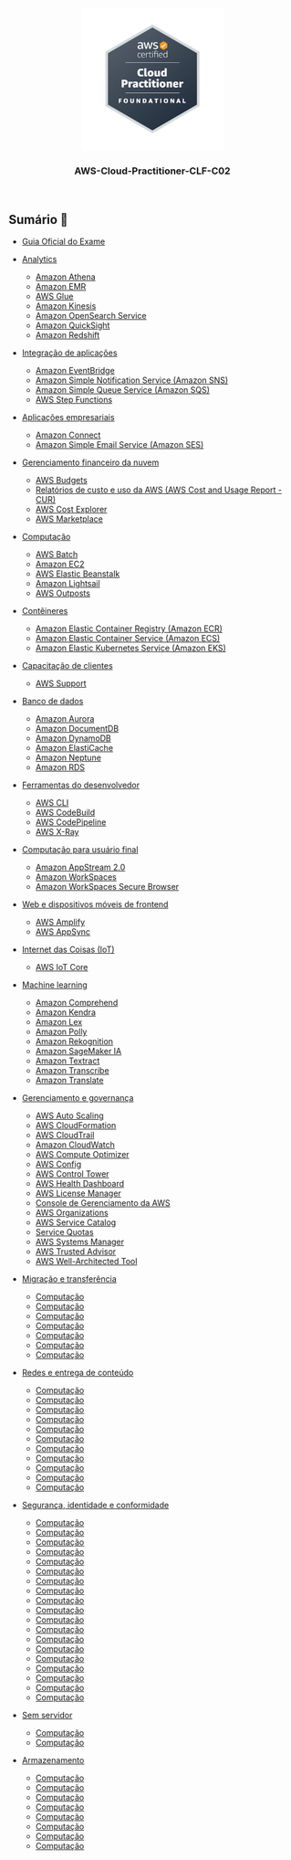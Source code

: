 <div align="center">
  <img src="./assets/aws-certified-cloud-practitioner.png" alt="img" width="250"><br>
  <h3>AWS-Cloud-Practitioner-CLF-C02</h3>
</div><br>

## Sumário 📝

- [Guia Oficial do Exame](https://d1.awsstatic.com/pt_BR/training-and-certification/docs-cloud-practitioner/AWS-Certified-Cloud-Practitioner_Exam-Guide.pdf)

- [Analytics](https://github.com/andrrade/AWS-Cloud-Practitioner-CLF-C02/tree/main/01-Analytics)  
  - [Amazon Athena](https://github.com/andrrade/AWS-Cloud-Practitioner-CLF-C02/blob/main/01-Analytics/README.md#amazon-athena)
  - [Amazon EMR ](https://github.com/andrrade/AWS-Cloud-Practitioner-CLF-C02/blob/main/01-Analytics/README.md#amazon-emr)
  - [AWS Glue](https://github.com/andrrade/AWS-Cloud-Practitioner-CLF-C02/blob/main/01-Analytics/README.md#aws-glue)
  - [Amazon Kinesis](https://github.com/andrrade/AWS-Cloud-Practitioner-CLF-C02/blob/main/01-Analytics/README.md#amazon-kinesis) 
  - [Amazon OpenSearch Service](https://github.com/andrrade/AWS-Cloud-Practitioner-CLF-C02/blob/main/01-Analytics/README.md#amazon-opensearch-service) 
  - [Amazon QuickSight](https://github.com/andrrade/AWS-Cloud-Practitioner-CLF-C02/blob/main/01-Analytics/README.md#amazon-quicksight)
  - [Amazon Redshift](https://github.com/andrrade/AWS-Cloud-Practitioner-CLF-C02/blob/main/01-Analytics/README.md#amazon-redshift)

- [Integração de aplicações](https://github.com/andrrade/AWS-Cloud-Practitioner-CLF-C02/tree/main/02-Integracao-de-aplicacoes)  
  - [Amazon EventBridge](https://github.com/andrrade/AWS-Cloud-Practitioner-CLF-C02/tree/main/02-Integracao-de-aplicacoes#amazon-eventbridge)
  - [Amazon Simple Notification Service (Amazon SNS)](https://github.com/andrrade/AWS-Cloud-Practitioner-CLF-C02/tree/main/02-Integracao-de-aplicacoes#amazon-simple-notification-service-sns)
  - [Amazon Simple Queue Service (Amazon SQS) ](https://github.com/andrrade/AWS-Cloud-Practitioner-CLF-C02/tree/main/02-Integracao-de-aplicacoes#amazon-simple-queue-service-sqs)
  - [AWS Step Functions](https://github.com/andrrade/AWS-Cloud-Practitioner-CLF-C02/tree/main/02-Integracao-de-aplicacoes#aws-step-functions)  

- [Aplicações empresariais](https://github.com/andrrade/AWS-Cloud-Practitioner-CLF-C02/tree/main/03-Aplica%C3%A7oes-empresariais)  
  - [Amazon Connect](https://github.com/andrrade/AWS-Cloud-Practitioner-CLF-C02/tree/main/03-Aplica%C3%A7oes-empresariais#amazon-connect)
  - [Amazon Simple Email Service (Amazon SES)](https://github.com/andrrade/AWS-Cloud-Practitioner-CLF-C02/tree/main/03-Aplica%C3%A7oes-empresariais#amazon-simple-email-service-amazon-ses)  

- [Gerenciamento financeiro da nuvem](https://github.com/andrrade/AWS-Cloud-Practitioner-CLF-C02/tree/main/04-Gerenciamento-financeiro-da-nuvem)  
  - [AWS Budgets](https://github.com/andrrade/AWS-Cloud-Practitioner-CLF-C02/tree/main/04-Gerenciamento-financeiro-da-nuvem#aws-budgets)
  - [Relatórios de custo e uso da AWS (AWS Cost and Usage Report - CUR)](https://github.com/andrrade/AWS-Cloud-Practitioner-CLF-C02/tree/main/04-Gerenciamento-financeiro-da-nuvem#relat%C3%B3rios-de-custo-e-uso-da-aws-aws-cost-and-usage-report---cur)
  - [AWS Cost Explorer](https://github.com/andrrade/AWS-Cloud-Practitioner-CLF-C02/tree/main/04-Gerenciamento-financeiro-da-nuvem#aws-cost-explorer)
  - [AWS Marketplace](https://github.com/andrrade/AWS-Cloud-Practitioner-CLF-C02/tree/main/04-Gerenciamento-financeiro-da-nuvem#aws-marketplace)

- [Computação](https://github.com/andrrade/AWS-Cloud-Practitioner-CLF-C02/tree/main/05-Computacao)
  - [AWS Batch](https://github.com/andrrade/AWS-Cloud-Practitioner-CLF-C02/tree/main/05-Computacao#aws-batch)
  - [Amazon EC2](https://github.com/andrrade/AWS-Cloud-Practitioner-CLF-C02/tree/main/05-Computacao#amazon-ec2)
  - [AWS Elastic Beanstalk](https://github.com/andrrade/AWS-Cloud-Practitioner-CLF-C02/tree/main/05-Computacao#aws-elastic-beanstalk)
  - [Amazon Lightsail](https://github.com/andrrade/AWS-Cloud-Practitioner-CLF-C02/tree/main/05-Computacao#amazon-lightsail)
  - [AWS Outposts](https://github.com/andrrade/AWS-Cloud-Practitioner-CLF-C02/tree/main/05-Computacao#aws-outposts)

- [Contêineres](https://github.com/andrrade/AWS-Cloud-Practitioner-CLF-C02/tree/main/06-Conteineres)  
  - [Amazon Elastic Container Registry (Amazon ECR)](https://github.com/andrrade/AWS-Cloud-Practitioner-CLF-C02/tree/main/06-Conteineres#amazon-elastic-container-registry-amazon-ecr)
  - [Amazon Elastic Container Service (Amazon ECS)](https://github.com/andrrade/AWS-Cloud-Practitioner-CLF-C02/tree/main/06-Conteineres#amazon-elastic-container-service-amazon-ecs)
  - [Amazon Elastic Kubernetes Service (Amazon EKS)](https://github.com/andrrade/AWS-Cloud-Practitioner-CLF-C02/tree/main/06-Conteineres#amazon-elastic-kubernetes-service-amazon-eks)

- [Capacitação de clientes](https://github.com/andrrade/AWS-Cloud-Practitioner-CLF-C02/tree/main/07-Capacitacao-de-clientes)  
  - [AWS Support](https://github.com/andrrade/AWS-Cloud-Practitioner-CLF-C02/tree/main/07-Capacitacao-de-clientes#aws-support)

- [Banco de dados](https://github.com/andrrade/AWS-Cloud-Practitioner-CLF-C02/tree/main/08-Banco-de-dados)  
  - [Amazon Aurora](https://github.com/andrrade/AWS-Cloud-Practitioner-CLF-C02/tree/main/08-Banco-de-dados#amazon-aurora)
  - [Amazon DocumentDB](https://github.com/andrrade/AWS-Cloud-Practitioner-CLF-C02/tree/main/08-Banco-de-dados#amazon-documentdb)
  - [Amazon DynamoDB](https://github.com/andrrade/AWS-Cloud-Practitioner-CLF-C02/tree/main/08-Banco-de-dados#amazon-dynamodb)
  - [Amazon ElastiCache](https://github.com/andrrade/AWS-Cloud-Practitioner-CLF-C02/tree/main/08-Banco-de-dados#amazon-elasticache)
  - [Amazon Neptune](https://github.com/andrrade/AWS-Cloud-Practitioner-CLF-C02/tree/main/08-Banco-de-dados#amazon-neptune)
  - [Amazon RDS](https://github.com/andrrade/AWS-Cloud-Practitioner-CLF-C02/tree/main/08-Banco-de-dados#amazon-rds)

- [Ferramentas do desenvolvedor](https://github.com/andrrade/AWS-Cloud-Practitioner-CLF-C02/tree/main/09-Ferramentas-do-desenvolvedor)  
  - [AWS CLI](https://github.com/andrrade/AWS-Cloud-Practitioner-CLF-C02/tree/main/09-Ferramentas-do-desenvolvedor#aws-cli-command-line-interface)
  - [AWS CodeBuild](https://github.com/andrrade/AWS-Cloud-Practitioner-CLF-C02/tree/main/09-Ferramentas-do-desenvolvedor#aws-codebuild)
  - [AWS CodePipeline](https://github.com/andrrade/AWS-Cloud-Practitioner-CLF-C02/tree/main/09-Ferramentas-do-desenvolvedor#aws-codepipeline)
  - [AWS X-Ray](https://github.com/andrrade/AWS-Cloud-Practitioner-CLF-C02/tree/main/09-Ferramentas-do-desenvolvedor#aws-x-ray)

- [Computação para usuário final](https://github.com/andrrade/AWS-Cloud-Practitioner-CLF-C02/tree/main/10-Computacao-para-usuario-final)  
  - [Amazon AppStream 2.0](https://github.com/andrrade/AWS-Cloud-Practitioner-CLF-C02/tree/main/10-Computacao-para-usuario-final#amazon-appstream-20)
  - [Amazon WorkSpaces](https://github.com/andrrade/AWS-Cloud-Practitioner-CLF-C02/tree/main/10-Computacao-para-usuario-final#amazon-workspaces)
  - [Amazon WorkSpaces Secure Browser](https://github.com/andrrade/AWS-Cloud-Practitioner-CLF-C02/tree/main/10-Computacao-para-usuario-final#amazon-workspaces-secure-browser)

- [Web e dispositivos móveis de frontend](https://github.com/andrrade/AWS-Cloud-Practitioner-CLF-C02/tree/main/11-Web-e-dispositivos-moveis-de-frontend)  
  - [AWS Amplify](https://github.com/andrrade/AWS-Cloud-Practitioner-CLF-C02/tree/main/11-Web-e-dispositivos-moveis-de-frontend#aws-amplify)
  - [AWS AppSync](https://github.com/andrrade/AWS-Cloud-Practitioner-CLF-C02/tree/main/11-Web-e-dispositivos-moveis-de-frontend#aws-appsync)

- [Internet das Coisas (IoT)](https://github.com/andrrade/AWS-Cloud-Practitioner-CLF-C02/tree/main/12-Internet-das-Coisas-(IoT))  
  - [AWS IoT Core](https://github.com/andrrade/AWS-Cloud-Practitioner-CLF-C02/tree/main/12-Internet-das-Coisas-(IoT)#aws-iot-core)

- [Machine learning](https://github.com/andrrade/AWS-Cloud-Practitioner-CLF-C02/tree/main/13-Machine-learning)  
  - [Amazon Comprehend](https://github.com/andrrade/AWS-Cloud-Practitioner-CLF-C02/tree/main/13-Machine-learning#amazon-comprehend)
  - [Amazon Kendra](https://github.com/andrrade/AWS-Cloud-Practitioner-CLF-C02/tree/main/13-Machine-learning#amazon-kendra)
  - [Amazon Lex](https://github.com/andrrade/AWS-Cloud-Practitioner-CLF-C02/tree/main/13-Machine-learning#amazon-lex)
  - [Amazon Polly](https://github.com/andrrade/AWS-Cloud-Practitioner-CLF-C02/tree/main/13-Machine-learning#amazon-polly)
  - [Amazon Rekognition](https://github.com/andrrade/AWS-Cloud-Practitioner-CLF-C02/tree/main/13-Machine-learning#amazon-rekognition)
  - [Amazon SageMaker IA](https://github.com/andrrade/AWS-Cloud-Practitioner-CLF-C02/tree/main/13-Machine-learning#amazon-sagemaker-ia)
  - [Amazon Textract](https://github.com/andrrade/AWS-Cloud-Practitioner-CLF-C02/tree/main/13-Machine-learning#amazon-textract)
  - [Amazon Transcribe](https://github.com/andrrade/AWS-Cloud-Practitioner-CLF-C02/tree/main/13-Machine-learning#amazon-transcribe)
  - [Amazon Translate](https://github.com/andrrade/AWS-Cloud-Practitioner-CLF-C02/tree/main/13-Machine-learning#amazon-translate)

- [Gerenciamento e governança](https://github.com/andrrade/AWS-Cloud-Practitioner-CLF-C02/tree/main/14-Gerenciamento-e-governanca)  
  - [AWS Auto Scaling](https://github.com/andrrade/AWS-Cloud-Practitioner-CLF-C02/tree/main/14-Gerenciamento-e-governanca#aws-auto-scaling)
  - [AWS CloudFormation](https://github.com/andrrade/AWS-Cloud-Practitioner-CLF-C02/tree/main/14-Gerenciamento-e-governanca#aws-cloudformation)
  - [AWS CloudTrail](https://github.com/andrrade/AWS-Cloud-Practitioner-CLF-C02/tree/main/14-Gerenciamento-e-governanca#aws-cloudtrail)
  - [Amazon CloudWatch](https://github.com/andrrade/AWS-Cloud-Practitioner-CLF-C02/tree/main/14-Gerenciamento-e-governanca#amazon-cloudwatch)
  - [AWS Compute Optimizer](https://github.com/andrrade/AWS-Cloud-Practitioner-CLF-C02/tree/main/14-Gerenciamento-e-governanca#aws-compute-optimizer)
  - [AWS Config](https://github.com/andrrade/AWS-Cloud-Practitioner-CLF-C02/tree/main/14-Gerenciamento-e-governanca#aws-config)
  - [AWS Control Tower](https://github.com/andrrade/AWS-Cloud-Practitioner-CLF-C02/tree/main/14-Gerenciamento-e-governanca#aws-control-tower)
  - [AWS Health Dashboard](https://github.com/andrrade/AWS-Cloud-Practitioner-CLF-C02/tree/main/14-Gerenciamento-e-governanca#aws-health-dashboard)
  - [AWS License Manager](https://github.com/andrrade/AWS-Cloud-Practitioner-CLF-C02/tree/main/14-Gerenciamento-e-governanca#aws-license-manager)
  - [Console de Gerenciamento da AWS](https://github.com/andrrade/AWS-Cloud-Practitioner-CLF-C02/tree/main/14-Gerenciamento-e-governanca#console-de-gerenciamento-da-aws-management-console)
  - [AWS Organizations]()
  - [AWS Service Catalog]()
  - [Service Quotas]()
  - [AWS Systems Manager]()
  - [AWS Trusted Advisor]()
  - [AWS Well-Architected Tool]()

- [Migração e transferência]()  
  - [Computação]()
  - [Computação]()
  - [Computação]()
  - [Computação]()
  - [Computação]()
  - [Computação]()
  - [Computação]()

- [Redes e entrega de conteúdo]()  
  - [Computação]()
  - [Computação]()
  - [Computação]()
  - [Computação]()
  - [Computação]()
  - [Computação]()
  - [Computação]()
  - [Computação]()
  - [Computação]()
  - [Computação]()
  - [Computação]()

- [Segurança, identidade e conformidade]()  
  - [Computação]()
  - [Computação]()
  - [Computação]()
  - [Computação]()
  - [Computação]()
  - [Computação]()
  - [Computação]()
  - [Computação]()
  - [Computação]()
  - [Computação]()
  - [Computação]()
  - [Computação]()
  - [Computação]()
  - [Computação]()
  - [Computação]()
  - [Computação]()
  - [Computação]()
  - [Computação]()
  - [Computação]()

- [Sem servidor]()  
  - [Computação]()
  - [Computação]()

- [Armazenamento]()  
  - [Computação]()
  - [Computação]()
  - [Computação]()
  - [Computação]()
  - [Computação]()
  - [Computação]()
  - [Computação]()
  - [Computação]()
